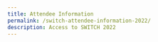 ```yaml
---
title: Attendee Information
permalink: /switch-attendee-information-2022/
description: Access to SWITCH 2022
---
```

